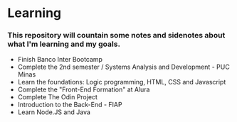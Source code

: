 # Learning
### This repository will countain some notes and sidenotes about what I'm learning and my goals.


* Finish Banco Inter Bootcamp
* Complete the 2nd semester / Systems Analysis and Development - PUC Minas
* Learn the foundations: Logic programming, HTML, CSS and Javascript
* Complete the "Front-End Formation" at Alura
* Complete The Odin Project
* Introduction to the Back-End - FIAP
* Learn Node.JS and Java

